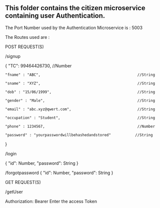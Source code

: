 ## This folder contains the citizen microservice containing user Authentication.
The Port Number used by the Authentication Microservice is : 5003

The Routes used are : 

POST REQUEST(S)

/signup

{
    "TC": 99464426730,                                           //Number
    
    "fname" : "ABC",                                            //String
    
    "sname" : "XYZ",                                            //String
    
    "dob" : "15/06/1999",                                       //String
    
    "gender" : "Male",                                          //String
    
    "email" : "abc.xyz@qwert.com",                              //String
    
    "occupation" : "Student",                                   //String
    
    "phone" : 1234567,                                          //Number 
    
    "password" : "yourpasswordwillbehashedandstored"           //String

}


/login


{
"id": Number, 
"password": String
}


/forgotpassword
{
"id": Number, 
"password": String
}


GET REQUEST(S)


/getUser 

Authorization: Bearer Enter the access Token
